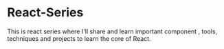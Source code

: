 # React-Series
This is react series where I'll share and learn important component , tools, techniques and projects to learn the core of React.
